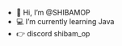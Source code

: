 - 👋 Hi, I’m @SHIBAMOP
- 💻 I’m currently learning Java
- 👉 discord shibam_op

<!---
SHIBAM2021/SHIBAM2021 is a ✨ special ✨ repository because its `README.md` (this file) appears on your GitHub profile.
You can click the Preview link to take a look at your changes.
--->
